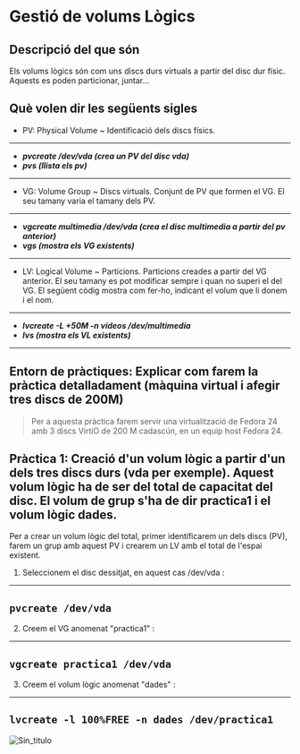 # Gestió de volums Lògics  
## Descripció del que són  
Els volums lògics són com uns discs durs virtuals a partir del disc dur físic. Aquests es poden particionar, juntar...  
## Què volen dir les següents sigles  
* PV: Physical Volume ~ Identificació dels discs físics. 
---
* ***pvcreate /dev/vda  (crea un PV del disc vda)***  
* ***pvs (llista els pv)***
---
* VG: Volume Group ~ Discs virtuals. Conjunt de PV que formen el VG. El seu tamany varia el tamany dels PV.
---
* ***vgcreate multimedia /dev/vda (crea el disc multimedia a partir del pv anterior)***  
* ***vgs (mostra els VG existents)***
---
* LV: Logical Volume ~ Particions. Particions creades a partir del VG anterior. El seu tamany es pot modificar sempre i quan no superi el del VG. El següent còdig mostra com fer-ho, indicant el volum que li donem i el nom.
---
* ***lvcreate -L +50M -n videos /dev/multimedia***  
* ***lvs (mostra els VL existents)***
---
## Entorn de pràctiques: Explicar com farem la pràctica detalladament (màquina virtual i afegir tres discs de 200M)  
> Per a aquesta pràctica farem servir una virtualització de Fedora 24 amb 3 discs VirtiO de 200 M cadascún, en un equip host Fedora 24.  
## Pràctica 1: Creació d'un volum lògic a partir d'un dels tres discs durs (vda per exemple). Aquest volum lògic ha de ser del total de capacitat del disc. El volum de grup s'ha de dir practica1 i el volum lògic dades.  
Per a crear un volum lògic del total, primer identificarem un dels discs (PV), farem un grup amb aquest PV i crearem un LV amb el total de l'espai existent.
1. Seleccionem el disc dessitjat, en aquest cas /dev/vda :
---
```pvcreate /dev/vda```  
---
2. Creem el VG anomenat "practica1" :
---
`vgcreate practica1 /dev/vda`
---
3. Creem el volum lògic anomenat "dades" :
---
`lvcreate -l 100%FREE -n dades /dev/practica1`
---
![Sin_titulo](ImgM01/Captura_practica_1_M01.png)
